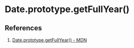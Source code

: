 # Date.prototype.getFullYear()

## References

1. [Date.prototype.getFullYear() - MDN](https://developer.mozilla.org/en-US/docs/Web/JavaScript/Reference/Global_Objects/Date/getFullYear)